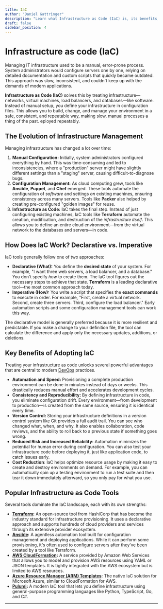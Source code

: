 ```yaml
---
title: IaC
author: "Daniel Gattringer"
description: "Learn what Infrastructure as Code (IaC) is, its benefits, key tools like Terraform and Ansible, and how it automates cloud infrastructure management."
draft: false
sidebar_position: 4
---
```

# Infrastructure as code (IaC)

Managing IT infrastructure used to be a manual, error-prone process. System administrators would configure servers one by one, relying on detailed documentation and custom scripts that quickly became outdated. This approach was slow, inconsistent, and couldn't keep up with the demands of modern applications.

**Infrastructure as Code (IaC)** solves this by treating infrastructure—networks, virtual machines, load balancers, and databases—like software. Instead of manual setup, you define your infrastructure in configuration files. This allows you to build, change, and manage your environment in a safe, consistent, and repeatable way, making slow, manual processes a thing of the past.
eployed repeatably.

## The Evolution of Infrastructure Management

Managing infrastructure has changed a lot over time:

1. **Manual Configuration:** Initially, system administrators configured everything by hand. This was time-consuming and led to inconsistencies, where a "production" server might have slightly different settings than a "staging" server, causing difficult-to-diagnose bugs.
2. **Configuration Management:** As cloud computing grew, tools like **Ansible**, **Puppet**, and **Chef** emerged. These tools automate the configuration of *software* and settings *on* existing machines, ensuring consistency across many servers. Tools like **Packer** also helped by creating pre-configured "golden images" for reuse.
3. **Infrastructure as Code:** IaC takes the final step. Instead of just configuring existing machines, IaC tools like **Terraform** automate the creation, modification, and destruction of the *infrastructure itself*. This allows you to define an entire cloud environment—from the virtual network to the databases and servers—in code.

## How Does IaC Work? Declarative vs. Imperative

IaC tools generally follow one of two approaches:

* **Declarative (What):** You define the **desired state** of your system. For example, "I want three web servers, a load balancer, and a database." You don't specify *how* to create them. The IaC tool figures out the necessary steps to achieve that state. **Terraform** is a leading declarative tool—the most common approach today.
* **Imperative (How):** You write a script that specifies the **exact commands** to execute in order. For example, "First, create a virtual network. Second, create three servers. Third, configure the load balancer." Early automation scripts and some configuration management tools can work this way.

The declarative model is generally preferred because it is more resilient and predictable. If you make a change to your definition file, the tool can calculate the difference and apply only the necessary updates, additions, or deletions.

## Key Benefits of Adopting IaC

Treating your infrastructure as code unlocks several powerful advantages that are central to modern [DevOps](../devops) practices.

* **Automation and Speed:** Provisioning a complete production environment can be done in minutes instead of days or weeks. This drastically reduces manual effort and accelerates development cycles.
* **Consistency and Reproducibility:** By defining infrastructure in code, you eliminate configuration drift. Every environment—from development to production—is created from the same source, ensuring it is identical every time.
* **Version Control:** Storing your infrastructure definitions in a version control system like Git provides a full audit trail. You can see who changed what, when, and why. It also enables collaboration, code reviews, and the ability to roll back to a previous state if something goes wrong.
* **Reduced Risk and Increased Reliability:** Automation minimizes the potential for human error during configuration. You can also test your infrastructure code before deploying it, just like application code, to catch issues early.
* **Cost Reduction:** IaC helps optimize resource usage by making it easy to create and destroy environments on demand. For example, you can automatically spin up a testing environment to run a test suite and then tear it down immediately afterward, so you only pay for what you use.

## Popular Infrastructure as Code Tools

Several tools dominate the IaC landscape, each with its own strengths:

* **[Terraform](https://developer.hashicorp.com/terraform):** An open-source tool from HashiCorp that has become the industry standard for infrastructure provisioning. It uses a declarative approach and supports hundreds of cloud providers and services through its extensive provider ecosystem.
* **[Ansible](https://docs.ansible.com/):** A agentless automation tool built for configuration management and deploying applications. While it can perform some provisioning, it's often used to configure servers after they've been created by a tool like Terraform.
* **[AWS CloudFormation](https://docs.aws.amazon.com/AWSCloudFormation/latest/UserGuide/Welcome.html):** A service provided by Amazon Web Services that allows you to model and provision AWS resources using YAML or JSON templates. It is tightly integrated with the AWS ecosystem but is limited to AWS resources.
* **[Azure Resource Manager (ARM) Templates](https://learn.microsoft.com/en-us/azure/azure-resource-manager/templates/overview):** The native IaC solution for Microsoft Azure, similar to CloudFormation for AWS.
* **[Pulumi](https://www.pulumi.com/):** A modern IaC tool that lets you define infrastructure using general-purpose programming languages like Python, TypeScript, Go, and C#.

---
